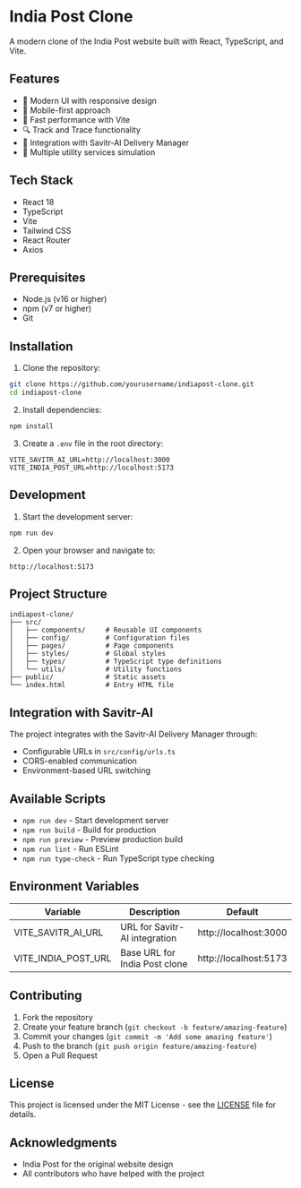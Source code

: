 # India Post Clone

A modern clone of the India Post website built with React, TypeScript, and Vite.

## Features

- 🎨 Modern UI with responsive design
- 📱 Mobile-first approach
- 🚀 Fast performance with Vite
- 🔍 Track and Trace functionality
- 🤖 Integration with Savitr-AI Delivery Manager
- 🎯 Multiple utility services simulation

## Tech Stack

- React 18
- TypeScript
- Vite
- Tailwind CSS
- React Router
- Axios

## Prerequisites

- Node.js (v16 or higher)
- npm (v7 or higher)
- Git

## Installation

1. Clone the repository:
```bash
git clone https://github.com/yourusername/indiapost-clone.git
cd indiapost-clone
```

2. Install dependencies:
```bash
npm install
```

3. Create a `.env` file in the root directory:
```env
VITE_SAVITR_AI_URL=http://localhost:3000
VITE_INDIA_POST_URL=http://localhost:5173
```

## Development

1. Start the development server:
```bash
npm run dev
```

2. Open your browser and navigate to:
```
http://localhost:5173
```

## Project Structure

```
indiapost-clone/
├── src/
│   ├── components/     # Reusable UI components
│   ├── config/         # Configuration files
│   ├── pages/          # Page components
│   ├── styles/         # Global styles
│   ├── types/          # TypeScript type definitions
│   └── utils/          # Utility functions
├── public/             # Static assets
└── index.html          # Entry HTML file
```

## Integration with Savitr-AI

The project integrates with the Savitr-AI Delivery Manager through:
- Configurable URLs in `src/config/urls.ts`
- CORS-enabled communication
- Environment-based URL switching

## Available Scripts

- `npm run dev` - Start development server
- `npm run build` - Build for production
- `npm run preview` - Preview production build
- `npm run lint` - Run ESLint
- `npm run type-check` - Run TypeScript type checking

## Environment Variables

| Variable | Description | Default |
|----------|-------------|---------|
| VITE_SAVITR_AI_URL | URL for Savitr-AI integration | http://localhost:3000 |
| VITE_INDIA_POST_URL | Base URL for India Post clone | http://localhost:5173 |

## Contributing

1. Fork the repository
2. Create your feature branch (`git checkout -b feature/amazing-feature`)
3. Commit your changes (`git commit -m 'Add some amazing feature'`)
4. Push to the branch (`git push origin feature/amazing-feature`)
5. Open a Pull Request

## License

This project is licensed under the MIT License - see the [LICENSE](LICENSE) file for details.

## Acknowledgments

- India Post for the original website design
- All contributors who have helped with the project
